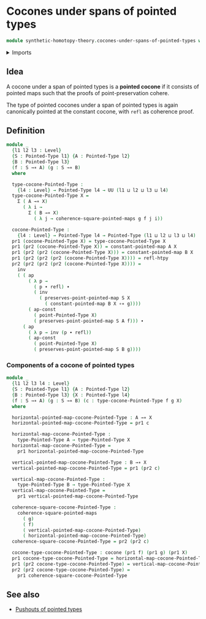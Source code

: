 # Cocones under spans of pointed types

```agda
module synthetic-homotopy-theory.cocones-under-spans-of-pointed-types where
```

<details><summary>Imports</summary>

```agda
open import foundation.action-on-identifications-functions
open import foundation.dependent-pair-types
open import foundation.homotopies
open import foundation.identity-types
open import foundation.universe-levels

open import structured-types.commuting-squares-of-pointed-maps
open import structured-types.pointed-maps
open import structured-types.pointed-types

open import synthetic-homotopy-theory.cocones-under-spans
```

</details>

## Idea

A cocone under a span of pointed types is a **pointed cocone** if it consists of
pointed maps such that the proofs of point-preservation cohere.

The type of pointed cocones under a span of pointed types is again canonically
pointed at the constant cocone, with `refl` as coherence proof.

## Definition

```agda
module _
  {l1 l2 l3 : Level}
  {S : Pointed-Type l1} {A : Pointed-Type l2}
  {B : Pointed-Type l3}
  (f : S →∗ A) (g : S →∗ B)
  where

  type-cocone-Pointed-Type :
    {l4 : Level} → Pointed-Type l4 → UU (l1 ⊔ l2 ⊔ l3 ⊔ l4)
  type-cocone-Pointed-Type X =
    Σ ( A →∗ X)
      ( λ i →
        Σ ( B →∗ X)
          ( λ j → coherence-square-pointed-maps g f j i))

  cocone-Pointed-Type :
    {l4 : Level} → Pointed-Type l4 → Pointed-Type (l1 ⊔ l2 ⊔ l3 ⊔ l4)
  pr1 (cocone-Pointed-Type X) = type-cocone-Pointed-Type X
  pr1 (pr2 (cocone-Pointed-Type X)) = constant-pointed-map A X
  pr1 (pr2 (pr2 (cocone-Pointed-Type X))) = constant-pointed-map B X
  pr1 (pr2 (pr2 (pr2 (cocone-Pointed-Type X)))) = refl-htpy
  pr2 (pr2 (pr2 (pr2 (cocone-Pointed-Type X)))) =
    inv
    ( ( ap
        ( λ p →
          ( p ∙ refl) ∙
          ( inv
            ( preserves-point-pointed-map S X
              ( constant-pointed-map B X ∘∗ g))))
        ( ap-const
          ( point-Pointed-Type X)
          ( preserves-point-pointed-map S A f))) ∙
      ( ap
        ( λ p → inv (p ∙ refl))
        ( ap-const
          ( point-Pointed-Type X)
          ( preserves-point-pointed-map S B g))))
```

### Components of a cocone of pointed types

```agda
module _
  {l1 l2 l3 l4 : Level}
  {S : Pointed-Type l1} {A : Pointed-Type l2}
  {B : Pointed-Type l3} {X : Pointed-Type l4}
  (f : S →∗ A) (g : S →∗ B) (c : type-cocone-Pointed-Type f g X)
  where

  horizontal-pointed-map-cocone-Pointed-Type : A →∗ X
  horizontal-pointed-map-cocone-Pointed-Type = pr1 c

  horizontal-map-cocone-Pointed-Type :
    type-Pointed-Type A → type-Pointed-Type X
  horizontal-map-cocone-Pointed-Type =
    pr1 horizontal-pointed-map-cocone-Pointed-Type

  vertical-pointed-map-cocone-Pointed-Type : B →∗ X
  vertical-pointed-map-cocone-Pointed-Type = pr1 (pr2 c)

  vertical-map-cocone-Pointed-Type :
    type-Pointed-Type B → type-Pointed-Type X
  vertical-map-cocone-Pointed-Type =
    pr1 vertical-pointed-map-cocone-Pointed-Type

  coherence-square-cocone-Pointed-Type :
    coherence-square-pointed-maps
      ( g)
      ( f)
      ( vertical-pointed-map-cocone-Pointed-Type)
      ( horizontal-pointed-map-cocone-Pointed-Type)
  coherence-square-cocone-Pointed-Type = pr2 (pr2 c)

  cocone-type-cocone-Pointed-Type : cocone (pr1 f) (pr1 g) (pr1 X)
  pr1 cocone-type-cocone-Pointed-Type = horizontal-map-cocone-Pointed-Type
  pr1 (pr2 cocone-type-cocone-Pointed-Type) = vertical-map-cocone-Pointed-Type
  pr2 (pr2 cocone-type-cocone-Pointed-Type) =
    pr1 coherence-square-cocone-Pointed-Type
```

## See also

- [Pushouts of pointed types](synthetic-homotopy-theory.pushouts-of-pointed-types.md)
